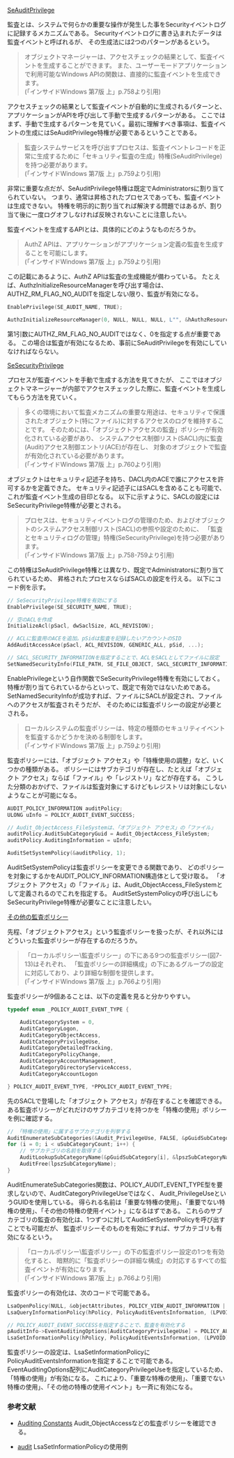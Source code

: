 ﻿
[SeAuditPrivilege](7.8_セキュリティ監査/01_se_audit_name/01_se_audit_name.cpp)

監査とは、システムで何らかの重要な操作が発生した事をSecurityイベントログに記録するメカニズムである。
Securityイベントログに書き込まれたデータは監査イベントと呼ばれるが、
その生成法には2つのパターンがあるという。

>オブジェクトマネージャーは、アクセスチェックの結果として、監査イベントを生成することができます。
>また、ユーザーモードアプリケーションで利用可能なWindows APIの関数は、直接的に監査イベントを生成できます。
><br>(「インサイドWindows 第7版 上」p.758より引用)

アクセスチェックの結果として監査イベントが自動的に生成されるパターンと、
アプリケーションがAPIを呼び出して手動で生成するパターンがある。
ここではまず、手動で生成するパターンを見ていく。最初に理解すべき事項は、監査イベントの生成にはSeAuditPrivilege特権が必要であるということである。

>監査システムサービスを呼び出すプロセスは、監査イベントレコードを正常に生成するために「セキュリティ監査の生成」特権(SeAuditPrivilege)を持つ必要があります。
><br>(「インサイドWindows 第7版 上」p.759より引用)

非常に重要な点だが、SeAuditPrivilege特権は既定でAdministratorsに割り当てられていない。
つまり、通常は昇格されたプロセスであっても、監査イベントは生成できない。
特権を明示的に割り当てれば解決する問題ではあるが、割り当て後に一度ログオフしなければ反映されないことに注意したい。

監査イベントを生成するAPIとは、具体的にどのようなものだろうか。

>AuthZ APIは、アプリケーションがアプリケーション定義の監査を生成することを可能にします。
><br>(「インサイドWindows 第7版 上」p.759より引用)

この記載にあるように、AuthZ APIは監査の生成機能が備わっている。
たとえば、AuthzInitializeResourceManagerを呼び出す場合は、AUTHZ_RM_FLAG_NO_AUDITを指定しない限り、監査が有効になる。

```cpp
EnablePrivilege(SE_AUDIT_NAME, TRUE);

AuthzInitializeResourceManager(0, NULL, NULL, NULL, L"", &hAuthzResourceManager);
```

第1引数にAUTHZ_RM_FLAG_NO_AUDITではなく、0を指定する点が重要である。
この場合は監査が有効になるため、事前にSeAuditPrivilegeを有効にしていなければならない。

[SeSecurityPrivilege](7.8_セキュリティ監査/02_audit_set_system_policy/02_audit_set_system_policy.cpp)

プロセスが監査イベントを手動で生成する方法を見てきたが、
ここではオブジェクトマネージャーが内部でアクセスチェックした際に、監査イベントを生成してもらう方法を見ていく。

>多くの環境において監査メカニズムの重要な用途は、セキュリティで保護されたオブジェクト(特にファイル)に対するアクセスのログを維持することです。
>そのためには、「オブジェクトアクセスの監査」ポリシーが有効化されている必要があり、
>システムアクセス制御リスト(SACL)内に監査(Audit)アクセス制御エントリ(ACE)が存在し、
>対象のオブジェクトで監査が有効化されている必要があります。
><br>(「インサイドWindows 第7版 上」p.760より引用)

オブジェクトはセキュリティ記述子を持ち、DACL内のACEで誰にアクセスを許可するかを定義できた。
セキュリティ記述子にはSACLを含めることも可能で、これが監査イベント生成の目印となる。
以下に示すように、SACLの設定にはSeSecurityPrivilege特権が必要とされる。

>プロセスは、セキュリティイベントログの管理のため、およびオブジェクトのシステムアクセス制御リスト(SACL)の参照や設定のために、
>「監査とセキュリティログの管理」特権(SeSecurityPrivilege)を持つ必要があります。
><br>(「インサイドWindows 第7版 上」p.758-759より引用)

この特権はSeAuditPrivilege特権とは異なり、既定でAdministratorsに割り当てられているため、
昇格されたプロセスならばSACLの設定を行える。
以下にコード例を示す。

```cpp
// SeSecurityPrivilege特権を有効にする
EnablePrivilege(SE_SECURITY_NAME, TRUE);

// 空のACLを作成
InitializeAcl(pSacl, dwSaclSize, ACL_REVISION);

// ACLに監査用のACEを追加。pSidは監査を記録したいアカウントのSID
AddAuditAccessAce(pSacl, ACL_REVISION, GENERIC_ALL, pSid, ...);

// SACL_SECURITY_INFORMATIONを指定することで、ACLをSACLとしてファイルに設定
SetNamedSecurityInfo(FILE_PATH, SE_FILE_OBJECT, SACL_SECURITY_INFORMATION, NULL, NULL, NULL, pSacl);
```

EnablePrivilegeという自作関数でSeSecurityPrivilege特権を有効にしておく。
特権が割り当てられているからといって、既定で有効ではないためである。
SetNamedSecurityInfoが成功すれば、ファイルにSACLが設定され、ファイルへのアクセスが監査されそうだが、
そのためには監査ポリシーの設定が必要とされる。

>ローカルシステムの監査ポリシーは、特定の種類のセキュリティイベントを監査するかどうかを決める制御をします。
><br>(「インサイドWindows 第7版 上」p.759より引用)

監査ポリシーには、「オブジェクト アクセス」や「特権使用の調整」など、いくつかの種類がある。
ポリシーにはサブカテゴリが存在し、たとえば「オブジェクト アクセス」ならば「ファイル」や「レジストリ」などが存在する。
こうした分類のおかげで、ファイルは監査対象にするけどもレジストリは対象にしないようなことが可能になる。

```cpp
AUDIT_POLICY_INFORMATION auditPolicy;
ULONG uInfo = POLICY_AUDIT_EVENT_SUCCESS;

// Audit_ObjectAccess_FileSystemは、「オブジェクト アクセス」の「ファイル」
auditPolicy.AuditSubCategoryGuid = Audit_ObjectAccess_FileSystem;
auditPolicy.AuditingInformation = uInfo;

AuditSetSystemPolicy(&auditPolicy, 1);
```

AuditSetSystemPolicyは監査ポリシーを変更できる関数であり、
どのポリシーを対象にするかをAUDIT_POLICY_INFORMATION構造体として受け取る。
「オブジェクト アクセス」の「ファイル」は、Audit_ObjectAccess_FileSystemとして定義されるのでこれを指定する。
AuditSetSystemPolicyの呼び出しにもSeSecurityPrivilege特権が必要なことに注意したい。

[その他の監査ポリシー](7.8_セキュリティ監査/03_sub_category_count/03_sub_category_count.cpp)

先程、「オブジェクトアクセス」という監査ポリシーを扱ったが、それ以外にはどういった監査ポリシーが存在するのだろうか。

>「ローカルポリシー\監査ポリシー」の下にある9つの監査ポリシー(図7-13)はそれぞれ、
>「監査ポリシーの詳細構成」の下にあるグループの設定に対応しており、より詳細な制御を提供します。
><br>(「インサイドWindows 第7版 上」p.766より引用)

監査ポリシーが9個あることは、以下の定義を見ると分かりやすい。

```cpp
typedef enum _POLICY_AUDIT_EVENT_TYPE {

    AuditCategorySystem = 0,
    AuditCategoryLogon,
    AuditCategoryObjectAccess,
    AuditCategoryPrivilegeUse,
    AuditCategoryDetailedTracking,
    AuditCategoryPolicyChange,
    AuditCategoryAccountManagement,
    AuditCategoryDirectoryServiceAccess,
    AuditCategoryAccountLogon

} POLICY_AUDIT_EVENT_TYPE, *PPOLICY_AUDIT_EVENT_TYPE;
```

先のSACLで登場した「オブジェクト アクセス」が存在することを確認できる。
ある監査ポリシーがどれだけのサブカテゴリを持つかを「特権の使用」ポリシーを例に確認する。

```cpp
// 「特権の使用」に属するサブカテゴリを列挙する
AuditEnumerateSubCategories(&Audit_PrivilegeUse, FALSE, &pGuidSubCategory, &uSubCategoryCount);
for (i = 0; i < uSubCategoryCount; i++) {
	// サブカテゴリの名前を取得する
	AuditLookupSubCategoryName(&pGuidSubCategory[i], &lpszSubCategoryName);
	AuditFree(lpszSubCategoryName);
}
```

AuditEnumerateSubCategories関数は、POLICY_AUDIT_EVENT_TYPE型を要求しないので、AuditCategoryPrivilegeUseではなく、
Audit_PrivilegeUseというGUIDを使用している。
得られる名前は「重要な特権の使用」、「重要でない特権の使用」、「その他の特権の使用イベント」になるはずである。
これらのサブカテゴリの監査の有効化は、1つずつに対してAuditSetSystemPolicyを呼び出すことでも可能だが、
監査ポリシーそのものを有効にすれば、サブカテゴリも有効になるという。

>「ローカルポリシー\監査ポリシー」の下の監査ポリシー設定の1つを有効化すると、
>暗黙的に「監査ポリシーの詳細な構成」の対応するすべての監査イベントが有効になります。
><br>(「インサイドWindows 第7版 上」p.766より引用)

監査ポリシーの有効化は、次のコードで可能である。

```cpp
LsaOpenPolicy(NULL, &objectAttributes, POLICY_VIEW_AUDIT_INFORMATION | POLICY_SET_AUDIT_REQUIREMENTS, &hPolicy);
LsaQueryInformationPolicy(hPolicy, PolicyAuditEventsInformation, (LPVOID *)&pAuditInfo);

// POLICY_AUDIT_EVENT_SUCCESSを指定することで、監査を有効化する
pAuditInfo->EventAuditingOptions[AuditCategoryPrivilegeUse] = POLICY_AUDIT_EVENT_SUCCESS;
LsaSetInformationPolicy(hPolicy, PolicyAuditEventsInformation, (LPVOID)pAuditInfo);
```

監査ポリシーの設定は、LsaSetInformationPolicyにPolicyAuditEventsInformationを指定することで可能である。
EventAuditingOptions配列にAuditCategoryPrivilegeUseを指定しているため、「特権の使用」が有効になる。
これにより、「重要な特権の使用」、「重要でない特権の使用」、「その他の特権の使用イベント」も一斉に有効になる。

### 参考文献

- [Auditing Constants](https://docs.microsoft.com/en-us/windows/desktop/secauthz/auditing-constants)
Audit_ObjectAccessなどの監査ポリシーを確認できる。

- [audit](https://github.com/Microsoft/Windows-classic-samples/tree/master/Samples/Win7Samples/security/authorization/audit)
LsaSetInformationPolicyの使用例

